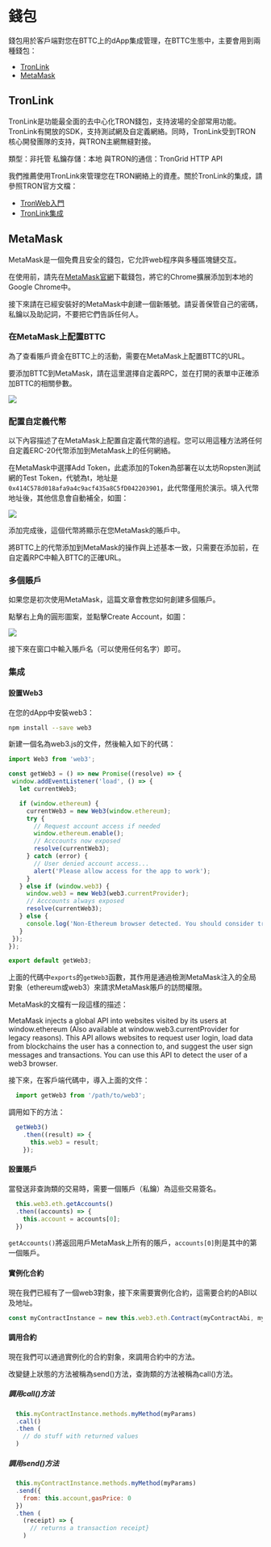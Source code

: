 # 錢包

錢包用於客戶端對您在BTTC上的dApp集成管理，在BTTC生態中，主要會用到兩種錢包：

* [TronLink](https://www.tronlink.org/)
* [MetaMask](https://metamask.io/)

## TronLink

TronLink是功能最全面的去中心化TRON錢包，支持波場的全部常用功能。TronLink有開放的SDK，支持測試網及自定義網絡。同時，TronLink受到TRON核心開發團隊的支持，與TRON主網無縫對接。

類型：非托管
私鑰存儲：本地
與TRON的通信：TronGrid HTTP API

我們推薦使用TronLink來管理您在TRON網絡上的資產。關於TronLink的集成，請參照TRON官方文檔：

* [TronWeb入門](https://cn.developers.tron.network/docs/dapp-development-tools-tronweb)
* [TronLink集成](https://cn.developers.tron.network/docs/dapp-integrate-with-tronlink-introduction)

## MetaMask

MetaMask是一個免費且安全的錢包，它允許web程序與多種區塊鏈交互。

在使用前，請先在[MetaMask官網](https://metamask.io/)下載錢包，將它的Chrome擴展添加到本地的Google Chrome中。

接下來請在已經安裝好的MetaMask中創建一個新賬號。請妥善保管自己的密碼，私鑰以及助記詞，不要把它們告訴任何人。

### 在MetaMask上配置BTTC

為了查看賬戶資金在BTTC上的活動，需要在MetaMask上配置BTTC的URL。

要添加BTTC到MetaMask，請在這里選擇自定義RPC，並在打開的表單中正確添加BTTC的相關參數。

![](https://i.imgur.com/ISUOONE.png)

### 配置自定義代幣

以下內容描述了在MetaMask上配置自定義代幣的過程。您可以用這種方法將任何自定義ERC-20代幣添加到MetaMask上的任何網絡。

在MetaMask中選擇Add Token，此處添加的Token為部署在以太坊Ropsten測試網的Test Token，代號為t，地址是`0x414C578d018afa9a4c9acf435a8C5fD042203901`，此代幣僅用於演示。填入代幣地址後，其他信息會自動補全，如圖：

![](https://i.imgur.com/dsVONgk.png)


添加完成後，這個代幣將顯示在您MetaMask的賬戶中。

將BTTC上的代幣添加到MetaMask的操作與上述基本一致，只需要在添加前，在自定義RPC中輸入BTTC的正確URL。

### 多個賬戶

如果您是初次使用MetaMask，這篇文章會教您如何創建多個賬戶。

點擊右上角的圓形圖案，並點擊Create Account，如圖：

![](https://i.imgur.com/nRINYs1.png)

接下來在窗口中輸入賬戶名（可以使用任何名字）即可。

### 集成

#### 設置Web3

在您的dApp中安裝web3：

```sh
npm install --save web3
```

新建一個名為web3.js的文件，然後輸入如下的代碼：

```js
import Web3 from 'web3';

const getWeb3 = () => new Promise((resolve) => {
 window.addEventListener('load', () => {
   let currentWeb3;

   if (window.ethereum) {
     currentWeb3 = new Web3(window.ethereum);
     try {
       // Request account access if needed
       window.ethereum.enable();
       // Acccounts now exposed
       resolve(currentWeb3);
     } catch (error) {
       // User denied account access...
       alert('Please allow access for the app to work');
     }
   } else if (window.web3) {
     window.web3 = new Web3(web3.currentProvider);
     // Acccounts always exposed
     resolve(currentWeb3);
   } else {
     console.log('Non-Ethereum browser detected. You should consider trying MetaMask!');
   }
 });
});

export default getWeb3;
```

上面的代碼中`exports`的`getWeb3`函數，其作用是通過檢測MetaMask注入的全局對象（ethereum或web3）來請求MetaMask賬戶的訪問權限。

MetaMask的文檔有一段這樣的描述：

MetaMask injects a global API into websites visited by its users at window.ethereum (Also available at window.web3.currentProvider for legacy reasons). This API allows websites to request user login, load data from blockchains the user has a connection to, and suggest the user sign messages and transactions. You can use this API to detect the user of a web3 browser.

接下來，在客戶端代碼中，導入上面的文件：

```js
  import getWeb3 from '/path/to/web3';
```

調用如下的方法：

```js
  getWeb3()
    .then((result) => {
      this.web3 = result;
    });
```

#### 設置賬戶

當發送非查詢類的交易時，需要一個賬戶（私鑰）為這些交易簽名。

```js
  this.web3.eth.getAccounts()
  .then((accounts) => {
    this.account = accounts[0];
  })
```

`getAccounts()`將返回用戶MetaMask上所有的賬戶，`accounts[0]`則是其中的第一個賬戶。

#### 實例化合約

現在我們已經有了一個web3對象，接下來需要實例化合約，這需要合約的ABI以及地址。

```js
const myContractInstance = new this.web3.eth.Contract(myContractAbi, myContractAddress)
```

#### 調用合約

現在我們可以通過實例化的合約對象，來調用合約中的方法。

改變鏈上狀態的方法被稱為send()方法，查詢類的方法被稱為call()方法。

##### 調用call()方法

```js
  this.myContractInstance.methods.myMethod(myParams)
  .call()
  .then (
    // do stuff with returned values
  )
```

##### 調用send()方法

```js
  this.myContractInstance.methods.myMethod(myParams)
  .send({
    from: this.account,gasPrice: 0
  })
  .then (
    (receipt) => {
      // returns a transaction receipt}
    )
```
